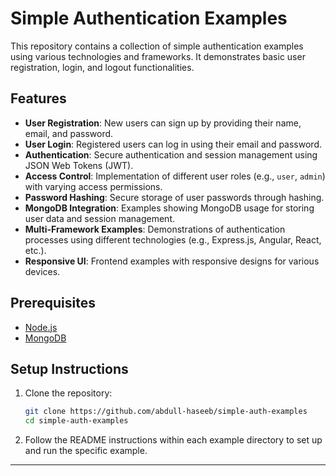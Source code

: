 # Simple Authentication Examples

This repository contains a collection of simple authentication examples using various technologies and frameworks. It demonstrates basic user registration, login, and logout functionalities.

## Features

- **User Registration**: New users can sign up by providing their name, email, and password.
- **User Login**: Registered users can log in using their email and password.
- **Authentication**: Secure authentication and session management using JSON Web Tokens (JWT).
- **Access Control**: Implementation of different user roles (e.g., `user`, `admin`) with varying access permissions.
- **Password Hashing**: Secure storage of user passwords through hashing.
- **MongoDB Integration**: Examples showing MongoDB usage for storing user data and session management.
- **Multi-Framework Examples**: Demonstrations of authentication processes using different technologies (e.g., Express.js, Angular, React, etc.).
- **Responsive UI**: Frontend examples with responsive designs for various devices.

## Prerequisites

- [Node.js](https://nodejs.org/)
- [MongoDB](https://www.mongodb.com/)

## Setup Instructions

1. Clone the repository:

   ```bash
   git clone https://github.com/abdull-haseeb/simple-auth-examples
   cd simple-auth-examples
   ```

2. Follow the README instructions within each example directory to set up and run the specific example.

---

